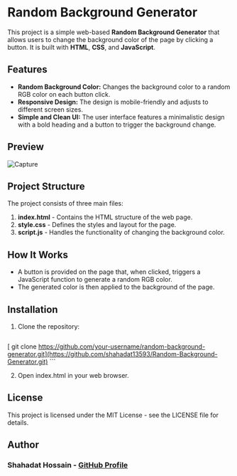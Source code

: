 # Random Background Generator

This project is a simple web-based **Random Background Generator** that allows users to change the background color of the page by clicking a button. It is built with **HTML**, **CSS**, and **JavaScript**.

## Features

- **Random Background Color:** Changes the background color to a random RGB color on each button click.
- **Responsive Design:** The design is mobile-friendly and adjusts to different screen sizes.
- **Simple and Clean UI:** The user interface features a minimalistic design with a bold heading and a button to trigger the background change.

## Preview
![Capture](https://github.com/user-attachments/assets/f0fbdd73-53b1-43de-9355-7330c6c9812e)


## Project Structure

The project consists of three main files:

1. **index.html** - Contains the HTML structure of the web page.
2. **style.css** - Defines the styles and layout for the page.
3. **script.js** - Handles the functionality of changing the background color.

## How It Works

- A button is provided on the page that, when clicked, triggers a JavaScript function to generate a random RGB color.
- The generated color is then applied to the background of the page.

## Installation

1. Clone the repository:
   ```bash
  [ git clone https://github.com/your-username/random-background-generator.git](https://github.com/shahadat13593/Random-Background-Generator.git) ```
   
2. Open index.html in your web browser.

## License
This project is licensed under the MIT License - see the LICENSE file for details.

## Author
### Shahadat Hossain - [GitHub Profile](https://github.com/shahadat13593)
